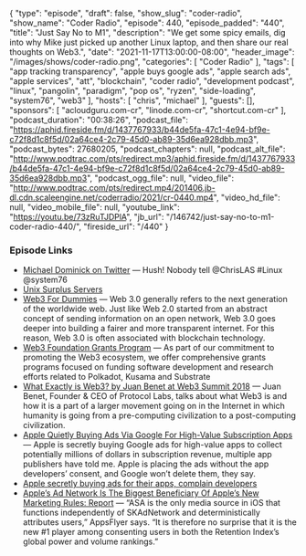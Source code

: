 {
  "type": "episode",
  "draft": false,
  "show_slug": "coder-radio",
  "show_name": "Coder Radio",
  "episode": 440,
  "episode_padded": "440",
  "title": "Just Say No to M1",
  "description": "We get some spicy emails, dig into why Mike just picked up another Linux laptop, and then share our real thoughts on Web3.",
  "date": "2021-11-17T13:00:00-08:00",
  "header_image": "/images/shows/coder-radio.png",
  "categories": [
    "Coder Radio"
  ],
  "tags": [
    "app tracking transparency",
    "apple buys google ads",
    "apple search ads",
    "apple services",
    "att",
    "blockchain",
    "coder radio",
    "development podcast",
    "linux",
    "pangolin",
    "paradigm",
    "pop os",
    "ryzen",
    "side-loading",
    "system76",
    "web3"
  ],
  "hosts": [
    "chris",
    "michael"
  ],
  "guests": [],
  "sponsors": [
    "acloudguru.com-cr",
    "linode.com-cr",
    "shortcut.com-cr"
  ],
  "podcast_duration": "00:38:26",
  "podcast_file": "https://aphid.fireside.fm/d/1437767933/b44de5fa-47c1-4e94-bf9e-c72f8d1c8f5d/02a64ce4-2c79-45d0-ab89-35d6ea928dbb.mp3",
  "podcast_bytes": 27680205,
  "podcast_chapters": null,
  "podcast_alt_file": "http://www.podtrac.com/pts/redirect.mp3/aphid.fireside.fm/d/1437767933/b44de5fa-47c1-4e94-bf9e-c72f8d1c8f5d/02a64ce4-2c79-45d0-ab89-35d6ea928dbb.mp3",
  "podcast_ogg_file": null,
  "video_file": "http://www.podtrac.com/pts/redirect.mp4/201406.jb-dl.cdn.scaleengine.net/coderradio/2021/cr-0440.mp4",
  "video_hd_file": null,
  "video_mobile_file": null,
  "youtube_link": "https://youtu.be/73zRuTJDPlA",
  "jb_url": "/146742/just-say-no-to-m1-coder-radio-440/",
  "fireside_url": "/440"
}


### Episode Links

  * [Michael Dominick on Twitter](https://twitter.com/dominucco/status/1460295524230303745 "Michael Dominick on Twitter") — Hush! Nobody tell @ChrisLAS #Linux @system76
  * [Unix Surplus Servers](https://unixsurplus.com/servers/ "Unix Surplus Servers")
  * [Web3 For Dummies](https://medium.com/online-io-blockchain-technologies/web3-for-dummies-a-quick-guide-eaddc9fb3ab3 "Web3 For Dummies") — Web 3.0 generally refers to the next generation of the worldwide web. Just like Web 2.0 started from an abstract concept of sending information on an open network, Web 3.0 goes deeper into building a fairer and more transparent internet. For this reason, Web 3.0 is often associated with blockchain technology. 
  * [Web3 Foundation Grants Program](https://github.com/w3f/Grants-Program#maintenance-grants "Web3 Foundation Grants Program") — As part of our commitment to promoting the Web3 ecosystem, we offer comprehensive grants programs focused on funding software development and research efforts related to Polkadot, Kusama and Substrate
  * [What Exactly is Web3? by Juan Benet at Web3 Summit 2018](https://www.youtube.com/watch?v=l44z35vabvA "What Exactly is Web3? by Juan Benet at Web3 Summit 2018") — Juan Benet, Founder & CEO of Protocol Labs, talks about what Web3 is and how it is a part of a larger movement going on in the Internet in which humanity is going from a pre-computing civilization to a post-computing civilization.
  * [Apple Quietly Buying Ads Via Google For High-Value Subscription Apps](https://www.forbes.com/sites/johnkoetsier/2021/11/12/apple-quietly-buying-ads-via-google-for-high-value-subscription-apps-to-capture-app-publisher-revenue/ "Apple Quietly Buying Ads Via Google For High-Value Subscription Apps") — Apple is secretly buying Google ads for high-value apps to collect potentially millions of dollars in subscription revenue, multiple app publishers have told me. Apple is placing the ads without the app developers’ consent, and Google won’t delete them, they say.
  * [Apple secretly buying ads for their apps, complain developers](https://9to5mac.com/2021/11/15/apple-secretly-buying-ads-apps/ "Apple secretly buying ads for their apps, complain developers")
  * [Apple’s Ad Network Is The Biggest Beneficiary Of Apple’s New Marketing Rules: Report](https://www.forbes.com/sites/johnkoetsier/2021/10/19/apples-ad-network-is-the-biggest-beneficiary-of-apples-new-marketing-rules-report/?sh=566f309877a0 "Apple’s Ad Network Is The Biggest Beneficiary Of Apple’s New Marketing Rules: Report") — “ASA is the only media source in iOS that functions independently of SKAdNetwork and deterministically attributes users,” AppsFlyer says. “It is therefore no surprise that it is the new #1 player among consenting users in both the Retention Index’s global power and volume rankings.”


